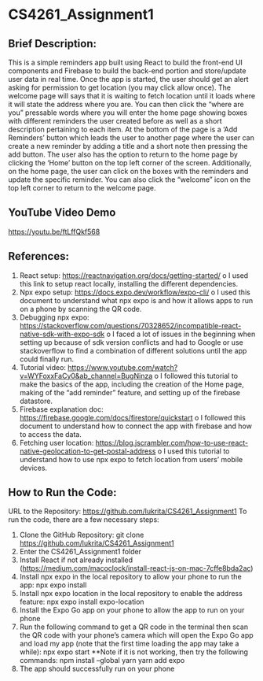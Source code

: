 # CS4261_Assignment1
## Brief Description:
This is a simple reminders app built using React to build the front-end UI components and Firebase to build the back-end portion and store/update user data in real time. 
Once the app is started, the user should get an alert asking for permission to get location (you may click allow once). The welcome page will says that it is waiting to fetch location until it loads where it will state the address where you are. You can then click the “where are you” pressable words where you will  enter the home page showing boxes with different reminders the user created before as well as a short description pertaining to each item. 
At the bottom of the page is a ‘Add Reminders’ button which leads the user to another page where the user can create a new reminder by adding a title and a short note then pressing the add button. The user also has the option to return to the home page by clicking the ‘Home’ button on the top left corner of the screen. 
Additionally, on the home page, the user can click on the boxes with the reminders and update the specific reminder. You can also click the “welcome” icon on the top left corner to return to the welcome page. 

## YouTube Video Demo
https://youtu.be/ftLffQkf568 

## References:
1. React setup: https://reactnavigation.org/docs/getting-started/ 
  o	I used this link to setup react locally, installing the different dependencies. 
2. Npx expo setup: https://docs.expo.dev/workflow/expo-cli/ 
  o	I used this document to understand what npx expo is and how it allows apps to run on a phone by scanning the QR code.
3. Debugging npx expo: https://stackoverflow.com/questions/70328652/incompatible-react-native-sdk-with-expo-sdk 
  o	I faced a lot of issues in the beginning when setting up because of sdk version conflicts and had to Google or use stackoverflow to find a combination of different solutions until the app could finally run.
4. Tutorial video: https://www.youtube.com/watch?v=WYFoxxFaCy0&ab_channel=BugNinza 
  o	I followed this tutorial to make the basics of the app, including the creation of the Home page, making of the “add reminder” feature, and setting up of the firebase datastore.
5. Firebase explanation doc: https://firebase.google.com/docs/firestore/quickstart 
  o	I followed this document to understand how to connect the app with firebase and how to access the data.
6. Fetching user location: https://blog.jscrambler.com/how-to-use-react-native-geolocation-to-get-postal-address 
  o	I used this tutorial to understand how to use npx expo to fetch location from users’ mobile devices.

## How to Run the Code:
URL to the Repository: https://github.com/lukrita/CS4261_Assignment1 
To run the code, there are a few necessary steps:
1.	Clone the GitHub Repository:
git clone https://github.com/lukrita/CS4261_Assignment1
2.	Enter the CS4261_Assignment1 folder
3.	Install React if not already installed (https://medium.com/macoclock/install-react-js-on-mac-7cffe8bda2ac)
4.	Install npx expo in the local repository to allow your phone to run the app:
npx expo install
5.	Install npx expo location in the local repository to enable the address feature:
npx expo install expo-location
6.	Install the Expo Go app on your phone to allow the app to run on your phone
7.	Run the following command to get a QR code in the terminal then scan the QR code with your phone’s camera which will open the Expo Go app and load my app (note that the first time loading the app may take a while):
npx expo start
**Note if it is not working, then try the following commands:
npm install –global yarn
yarn add expo
8.	The app should successfully run on your phone

